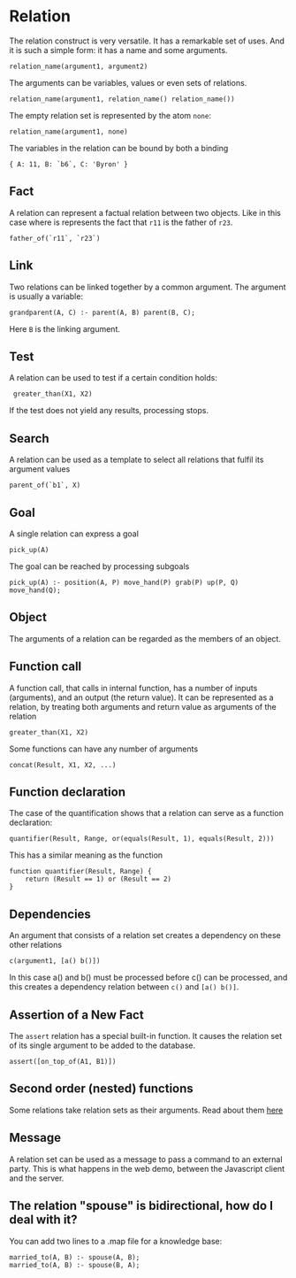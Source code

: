 # Relation

The relation construct is very versatile. It has a remarkable set of uses. And it is such a simple form: it has a name
and some arguments. 

    relation_name(argument1, argument2)

The arguments can be variables, values or even sets of relations.

    relation_name(argument1, relation_name() relation_name())
    
The empty relation set is represented by the atom `none`:    

    relation_name(argument1, none)  
    
The variables in the relation can be bound by both a binding

    { A: 11, B: `b6`, C: 'Byron' }

## Fact

A relation can represent a factual relation between two objects. Like in this case where is represents the fact that
`r11` is the father of `r23`.

    father_of(`r11`, `r23`)

## Link

Two relations can be linked together by a common argument. The argument is usually a variable:

    grandparent(A, C) :- parent(A, B) parent(B, C);

Here `B` is the linking argument.

## Test

A relation can be used to test if a certain condition holds:

     greater_than(X1, X2)
     
If the test does not yield any results, processing stops.

## Search

A relation can be used as a template to select all relations that fulfil its argument values

    parent_of(`b1`, X)

## Goal

A single relation can express a goal

    pick_up(A)

The goal can be reached by processing subgoals

    pick_up(A) :- position(A, P) move_hand(P) grab(P) up(P, Q) move_hand(Q); 

## Object

The arguments of a relation can be regarded as the members of an object.

## Function call

A function call, that calls in internal function, has a number of inputs (arguments), and an output (the return value). It can be represented as a relation, by
treating both arguments and return value as arguments of the relation

    greater_than(X1, X2)
    
Some functions can have any number of arguments

    concat(Result, X1, X2, ...)
    
## Function declaration

The case of the quantification shows that a relation can serve as a function declaration:

    quantifier(Result, Range, or(equals(Result, 1), equals(Result, 2)))
    
This has a similar meaning as the function

    function quantifier(Result, Range) {
        return (Result == 1) or (Result == 2)
    }        
    
## Dependencies

An argument that consists of a relation set creates a dependency on these other relations

    c(argument1, [a() b()])
    
In this case a() and b() must be processed before c() can be processed, and this creates a dependency relation between
`c()` and `[a() b()]`.

## Assertion of a New Fact

The `assert` relation has a special built-in function. It causes the relation set of its single argument to be added to
the database.

    assert([on_top_of(A1, B1)])

## Second order (nested) functions

Some relations take relation sets as their arguments. Read about them [here](functions-nested)

## Message

A relation set can be used as a message to pass a command to an external party. This is what happens in the web demo, between the Javascript client and the server.

## The relation "spouse" is bidirectional, how do I deal with it?

You can add two lines to a .map file for a knowledge base:

    married_to(A, B) :- spouse(A, B);
    married_to(A, B) :- spouse(B, A);
